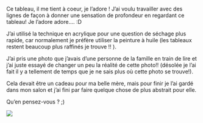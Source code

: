 Ce tableau, il me tient à coeur, je l’adore ! J’ai voulu travailler avec des lignes de façon à donner une sensation de profondeur en regardant ce tableau! Je l’adore adore…. :D

J’ai utilisé la technique en acrylique pour une question de séchage plus rapide, car normalement je préfère utiliser la peinture à huile (les tableaux restent beaucoup plus raffinés je trouve !! ).

J’ai pris une photo que j’avais d’une personne de la famille en train de lire et j’ai juste essayé de changer un peu la réalité de cette photo!! (désolée je l’ai fait il y a tellement de temps que je ne sais plus où cette photo se trouve!).

Cela devait être un cadeau pour ma belle mère, mais pour finir je l’ai gardé dans mon salon et j’ai fini par faire quelque chose de plus abstrait pour elle.

Qu’en pensez-vous ? ;)

![](/images/posts/image14.jpg)
